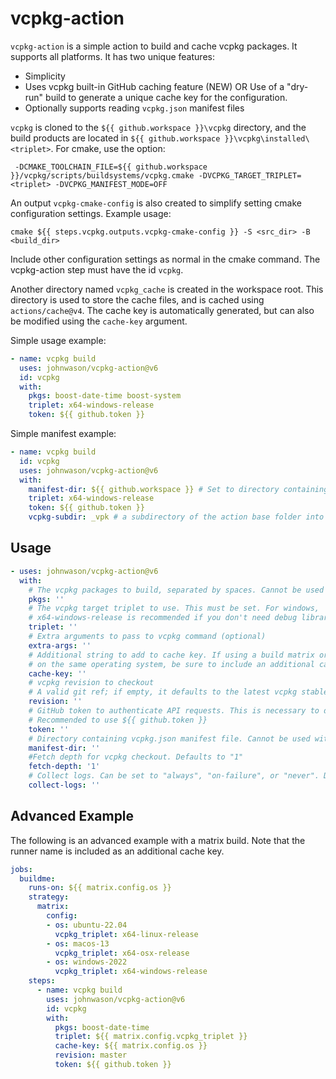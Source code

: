 # vcpkg-action

`vcpkg-action` is a simple action to build and cache vcpkg packages. It supports all platforms. It has two unique
features:

* Simplicity
* Uses vcpkg built-in GitHub caching feature (NEW) OR Use of a "dry-run" build to generate a unique cache key for the configuration. 
* Optionally supports reading `vcpkg.json` manifest files

`vcpkg` is cloned to the `${{ github.workspace }}\vcpkg` directory, and the build products are located in
 `${{ github.workspace }}\vcpkg\installed\<triplet>`. For cmake, use the option:

```
 -DCMAKE_TOOLCHAIN_FILE=${{ github.workspace }}/vcpkg/scripts/buildsystems/vcpkg.cmake -DVCPKG_TARGET_TRIPLET=<triplet> -DVCPKG_MANIFEST_MODE=OFF
```

An output `vcpkg-cmake-config` is also created to simplify setting cmake configuration settings. Example usage:

```
cmake ${{ steps.vcpkg.outputs.vcpkg-cmake-config }} -S <src_dir> -B <build_dir>
```

Include other configuration settings as normal in the cmake command. The vcpkg-action step must have the id `vcpkg`.

Another directory named `vcpkg_cache` is created in the workspace root. This directory is used to store the cache files, 
and is cached using `actions/cache@v4`. The cache key is automatically generated, 
but can also be modified using the `cache-key` argument.

Simple usage example:

```yaml
- name: vcpkg build
  uses: johnwason/vcpkg-action@v6
  id: vcpkg
  with:
    pkgs: boost-date-time boost-system
    triplet: x64-windows-release
    token: ${{ github.token }}
```

Simple manifest example:

```yaml
- name: vcpkg build
  id: vcpkg
  uses: johnwason/vcpkg-action@v6
  with:
    manifest-dir: ${{ github.workspace }} # Set to directory containing vcpkg.json
    triplet: x64-windows-release
    token: ${{ github.token }}
    vcpkg-subdir: _vpk # a subdirectory of the action base folder into which the VCPKG will be installed. Default is 'vcpkg'.
```


## Usage

```yaml
- uses: johnwason/vcpkg-action@v6
  with:
    # The vcpkg packages to build, separated by spaces. Cannot be used with manifest-dir
    pkgs: ''
    # The vcpkg target triplet to use. This must be set. For windows, 
    # x64-windows-release is recommended if you don't need debug libraries
    triplet: ''
    # Extra arguments to pass to vcpkg command (optional)
    extra-args: ''
    # Additional string to add to cache key. If using a build matrix or building different configurations
    # on the same operating system, be sure to include an additional cache key to separate the caches. (optional)
    cache-key: ''
    # vcpkg revision to checkout
    # A valid git ref; if empty, it defaults to the latest vcpkg stable release.
    revision: ''
    # GitHub token to authenticate API requests. This is necessary to determine vcpkg version to checkout
    # Recommended to use ${{ github.token }}
    token: ''
    # Directory containing vcpkg.json manifest file. Cannot be used with pkgs.
    manifest-dir: ''
    #Fetch depth for vcpkg checkout. Defaults to "1"
    fetch-depth: '1'
    # Collect logs. Can be set to "always", "on-failure", or "never". Defaults to "" for "never".
    collect-logs: ''
```

## Advanced Example

The following is an advanced example with a matrix build. Note that the runner name is included as an additional
cache key.

```yaml
jobs:
  buildme:
    runs-on: ${{ matrix.config.os }}
    strategy:
      matrix:
        config:
        - os: ubuntu-22.04
          vcpkg_triplet: x64-linux-release
        - os: macos-13
          vcpkg_triplet: x64-osx-release
        - os: windows-2022
          vcpkg_triplet: x64-windows-release
    steps:
      - name: vcpkg build
        uses: johnwason/vcpkg-action@v6
        id: vcpkg
        with:
          pkgs: boost-date-time
          triplet: ${{ matrix.config.vcpkg_triplet }}
          cache-key: ${{ matrix.config.os }}
          revision: master
          token: ${{ github.token }}
```


